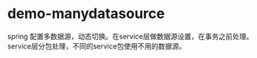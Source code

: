 # demo-manydatasource
spring 配置多数据源，动态切换。在service层做数据源设置，在事务之前处理。 
service层分包处理，不同的service包使用不用的数据源。
